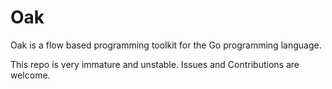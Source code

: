 # Oak

Oak is a flow based programming toolkit for the Go programming language.

This repo is very immature and unstable. Issues and Contributions are welcome.